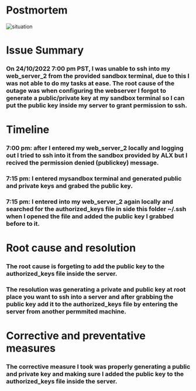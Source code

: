 # Postmortem

![situation](https://www.pngitem.com/pimgs/m/10-104820_oh-god-why-png-oh-my-god-cartoon.png)
# Issue Summary
### On 24/10/2022 7:00 pm PST, I was unable to ssh into my web_server_2 from the provided sandbox terminal, due to this I was not able to do my tasks at ease. The root cause of the outage was when configuring the webserver I forgot to generate a public/private key at my sandbox terminal so I can put the public key inside my server to grant permission to ssh.   
# Timeline
### 7:00 pm: after I entered my web_server_2 locally and logging out I tried to ssh into it from the sandbox provided by ALX but I recived the permission denied (publickey) message.
### 7:15 pm: I entered mysandbox terminal and generated public and private keys and grabed the public key.
### 7:15 pm: I entered into my web_server_2 again locally and searched for the authorized_keys file in side this folder ~/.ssh when I opened the file and added the public key I grabbed before to it.
# Root cause and resolution 
### The root cause is forgeting to add the public key to the authorized_keys file inside the server.
### The resolution was generating a private and public key at root place you want to ssh into a server and after grabbing the public key add it to the authorized_keys file by entering the server from another permmited machine. 
# Corrective and preventative measures
### The corrective measure I took was properly generating a public and private key and making sure I added the public key to the authorized_keys file inside the server.